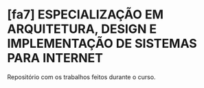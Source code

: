 # [fa7] ESPECIALIZAÇÃO EM ARQUITETURA, DESIGN E IMPLEMENTAÇÃO DE SISTEMAS PARA INTERNET

Repositório com os trabalhos feitos durante o curso.
